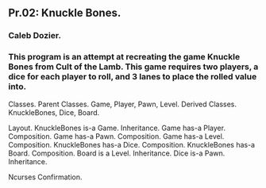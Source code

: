 ## Pr.02: Knuckle Bones.
### Caleb Dozier.
### This program is an attempt at recreating the game Knuckle Bones from Cult of the Lamb. This game requires two players, a dice for each player to roll, and 3 lanes to place the rolled value into.

Classes.
Parent Classes.
Game, Player, Pawn, Level.
Derived Classes.
KnuckleBones, Dice, Board.

Layout.
KnuckleBones is-a Game.         Inheritance.
Game has-a Player.              Composition.
Game has-a Pawn.                Composition.
Game has-a Level.               Composition.
KnuckleBones has-a Dice.        Composition.
KnuckleBones has-a Board.       Composition.
Board is a Level.               Inheritance.
Dice is-a Pawn.                 Inheritance.

Ncurses Confirmation.
